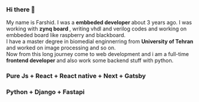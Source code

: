 ### Hi there 👋

My name is Farshid. I was a <b> embbeded developer </b> about 3 years ago. I was working with <b> zynq board </b>, writing vhdl and verilog codes and working on embbeded board like raspberry and blackboard.<br/> I have a master degree in biomedial enginnerring from <b> University of Tehran </b> and worked on image processing and so on. <br/> Now from this long journey come to web development and i am a full-time <b> frontend developer </b> and also work some backend stuff with python.

### Pure Js + React + React native + Next + Gatsby
### Python + Django + Fastapi

<!--
**bashidagha/bashidagha** is a ✨ _special_ ✨ repository because its `README.md` (this file) appears on your GitHub profile.

Here are some ideas to get you started:

- 🔭 I’m currently working on ...
- 🌱 I’m currently learning ...
- 👯 I’m looking to collaborate on ...
- 🤔 I’m looking for help with ...
- 💬 Ask me about ...
- 📫 How to reach me: ...
- 😄 Pronouns: ...
- ⚡ Fun fact: ...
-->
